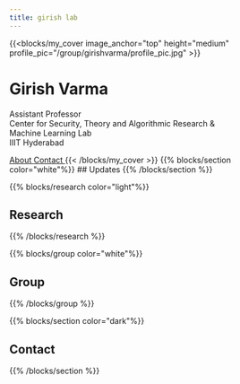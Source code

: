 ```yaml
---
title: girish lab
---
```



{{<blocks/my_cover image_anchor="top" height="medium" profile_pic="/group/girishvarma/profile_pic.jpg" >}}
# Girish Varma  
Assistant Professor  
Center for Security, Theory and Algorithmic Research &    
Machine Learning Lab  
IIIT Hyderabad  

<a class="btn btn-lg btn-primary me-3 mb-4" href="/group/girishvarma">
  About <i class="fas fa-arrow-alt-circle-right ms-2"></i>
</a>
<a class="btn btn-lg btn-secondary me-3 mb-4" href="/#contact">
  Contact <i class="fas fa-envelope ms-2 "></i>
</a>
{{< /blocks/my_cover >}}
{{% blocks/section color="white"%}}
## Updates
{{% /blocks/section %}}

{{% blocks/research color="light"%}}

## Research
{{% /blocks/research %}}






{{% blocks/group color="white"%}}
## Group
{{% /blocks/group %}}

<!-- {{% blocks/section color="light"%}}
## Group 
{{% /blocks/section %}} -->


{{% blocks/section color="dark"%}}
## Contact
{{% /blocks/section %}}